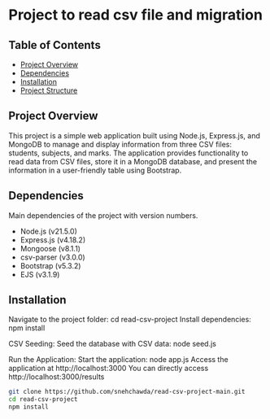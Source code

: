 # Project to read csv file and migration

## Table of Contents

- [Project Overview](#project-overview)
- [Dependencies](#dependencies)
- [Installation](#installation)
- [Project Structure](#project-structure)

## Project Overview

This project is a simple web application built using Node.js, Express.js, and MongoDB to manage and display information from three CSV files: students, subjects, and marks. The application provides functionality to read data from CSV files, store it in a MongoDB database, and present the information in a user-friendly table using Bootstrap.

## Dependencies

Main dependencies of the project with version numbers.

- Node.js (v21.5.0)
- Express.js (v4.18.2)
- Mongoose (v8.1.1)
- csv-parser (v3.0.0)
- Bootstrap (v5.3.2)
- EJS (v3.1.9)

## Installation

<!-- Clone the repository: git clone https://github.com/snehchawda/read-csv-project-main.git -->
Navigate to the project folder: cd read-csv-project
Install dependencies: npm install

CSV Seeding:
Seed the database with CSV data: node seed.js

Run the Application:
Start the application: node app.js
Access the application at http://localhost:3000
You can directly access http://localhost:3000/results

```bash
git clone https://github.com/snehchawda/read-csv-project-main.git
cd read-csv-project
npm install